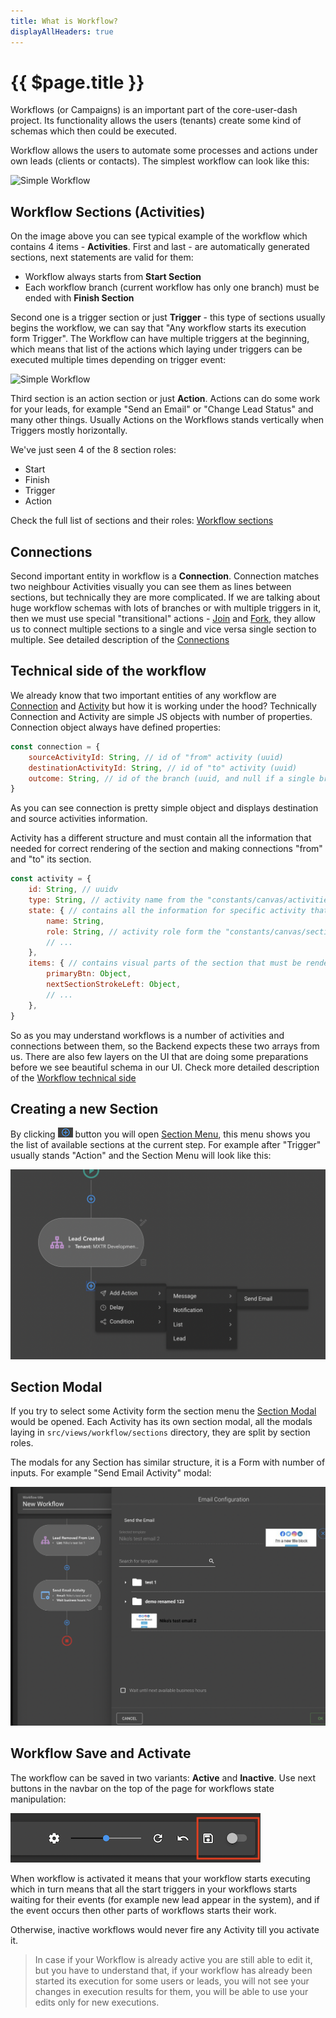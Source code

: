 ```yaml
---
title: What is Workflow?
displayAllHeaders: true
---
```


# {{ $page.title }}

Workflows (or Campaigns) is an important part of the core-user-dash project. Its functionality allows the users
(tenants) create some kind of schemas which then could be executed.

Workflow allows the users to automate some processes and actions under own leads (clients or contacts). The simplest 
workflow can look like this:

![Simple Workflow](./images/simplest_workflow.png)


## Workflow Sections (Activities)
On the image above you can see typical example of the workflow which contains 4 items - **Activities**. First and last -
are automatically generated sections, next statements are valid for them:
- Workflow always starts from **Start Section** 
- Each workflow branch (current workflow has only one branch) must be ended with **Finish Section**

Second one is a trigger section or just **Trigger** - this type of sections usually begins the workflow, we can say
that "Any workflow starts its execution form Trigger". The Workflow can have multiple triggers at the beginning, which
means that list of the actions which laying under triggers can be executed multiple times depending on trigger event:

![Simple Workflow](./images/multiple_triggers.png)

Third section is an action section or just **Action**. Actions can do some work for your leads, for example "Send an
Email" or "Change Lead Status" and many other things. Usually Actions on the Workflows  stands vertically when Triggers
mostly horizontally.

We've just seen 4 of the 8 section roles: 
- Start
- Finish
- Trigger
- Action

Check the full list of sections and their roles: [Workflow sections](/workflows/sections)

## Connections
Second important entity in workflow is a **Connection**. Connection matches two neighbour Activities visually you can 
see them as lines between sections, but technically they are more complicated.
If we are talking about huge workflow schemas with lots of branches or with multiple triggers in it, then we must use
special "transitional" actions - [Join](workflow/sections#Join) and [Fork](workflow/sections#Fork), they allow us to 
connect multiple sections to a single and vice versa single section to multiple.
See detailed description of the [Connections](/workflows/connections)

## Technical side of the workflow
We already know that two important entities of any workflow are [Connection](/workflows/connections) and
[Activity](/workflows/sections) but how it is working under the hood? Technically Connection and Activity are simple
JS objects with number of properties.
Connection object always have defined properties: 
```javascript
const connection = {
    sourceActivityId: String, // id of "from" activity (uuid)
    destinationActivityId: String, // id of "to" activity (uuid)
    outcome: String, // id of the branch (uuid, and null if a single branch)
}
```
As you can see connection is pretty simple object and displays destination and source activities information.

Activity has a different structure and must contain all the information that needed for correct rendering of the section
and making connections "from" and "to" its section.
```javascript
const activity = {
    id: String, // uuidv
    type: String, // activity name from the "constants/canvas/activities",
    state: { // contains all the information for specific activity that must be saved on the back-end side
        name: String,
        role: String, // activity role form the "constants/canvas/sectionRoles"
        // ...
    },
    items: { // contains visual parts of the section that must be rendered on the UI (not sends to the back-end)
        primaryBtn: Object,
        nextSectionStrokeLeft: Object,
        // ...
    },
}
```

So as you may understand workflows is a number of activities and connections between them, so the Backend expects these
two arrays from us. There are also few layers on the UI that are doing some preparations before we see beautiful schema
in our UI. Check more detailed description of the [Workflow technical side](/workflows/technical)

## Creating a new Section
By clicking ![Create Section](./images/create_section_btn.png) button you will open
[Section Menu](/workflows/sectionMenu), this menu shows you the list of available sections at the current step. For
example after "Trigger" usually stands "Action" and the Section Menu will look like this:

![Section Menu after trigger](./images/section_menu_after_trigger.png)

## Section Modal
If you try to select some Activity form the section menu the [Section Modal](/workflows/sectionModals) would be opened.
Each Activity has its own section modal, all the modals laying in `src/views/workflow/sections` directory, they are
split by section roles.

The modals for any Section has similar structure, it is a Form with number of inputs. For example "Send Email
Activity" modal:

![Send Email Activity modal](./images/send_email_activity_modal.png)

## Workflow Save and Activate
The workflow can be saved in two variants: **Active** and **Inactive**.
Use next buttons in the navbar on the top of the page for workflows state manipulation:

![Workflow Activate and Save buttons](./images/save_and_activate_wf_btns.png)

When workflow is activated it means that your workflow starts executing which in turn means that all the start triggers
in your workflows starts waiting for their events (for example new lead appear in the system), and if the event occurs
then other parts of workflows starts their work.

Otherwise, inactive workflows would never fire any Activity till you activate it.

> In case if your Workflow is already active you are still able to edit it, but you have to understand that, if
> your workflow has already been started its execution for some users or leads, you will not see your changes in 
> execution results for them, you will be able to use your edits only for new executions.


